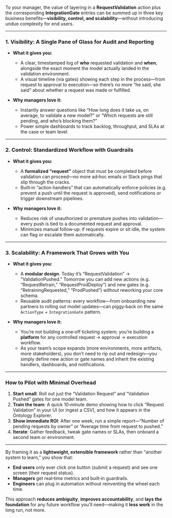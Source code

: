 To your manager, the value of layering in a **RequestValidation** action plus the corresponding **IntegrationGate** entries can be summed up in three key business benefits—**visibility, control, and scalability**—without introducing undue complexity for end users.

---

### 1. Visibility: A Single Pane of Glass for Audit and Reporting

* **What it gives you:**

  * A clear, timestamped log of **who** requested validation and **when**, alongside the exact moment the model actually landed in the validation environment.
  * A visual timeline (via gates) showing each step in the process—from request to approval to execution—so there’s no more “he said, she said” about whether a request was made or fulfilled.
* **Why managers love it:**

  * Instantly answer questions like “How long does it take us, on average, to validate a new model?” or “Which requests are still pending, and who’s blocking them?”
  * Power simple dashboards to track backlog, throughput, and SLAs at the case or team level.

---

### 2. Control: Standardized Workflow with Guardrails

* **What it gives you:**

  * A **formalized “request”** object that must be completed before validation can proceed—no more ad‑hoc emails or Slack pings that slip through the cracks.
  * Built‑in “action handlers” that can automatically enforce policies (e.g. prevent a push until the request is approved), send notifications or trigger downstream pipelines.
* **Why managers love it:**

  * Reduces risk of unauthorized or premature pushes into validation—every push is tied to a documented request and approval.
  * Minimizes manual follow‑up: if requests expire or sit idle, the system can flag or escalate them automatically.

---

### 3. Scalability: A Framework That Grows with You

* **What it gives you:**

  * A **modular design**. Today it’s “RequestValidation” → “ValidationPushed.” Tomorrow you can add new actions (e.g. “RequestRetrain,” “RequestProdDeploy”) and new gates (e.g. “RetrainingRequested,” “ProdPushed”) without reworking your core schema.
  * Reusable audit patterns: every workflow—from onboarding new partners to rolling out model updates—can piggy‑back on the same `ActionType` + `IntegrationGate` pattern.
* **Why managers love it:**

  * You’re not building a one‑off ticketing system; you’re building a **platform** for any controlled request → approval → execution workflow.
  * As your team’s scope expands (more environments, more artifacts, more stakeholders), you don’t need to rip out and redesign—you simply define new action or gate names and inherit the existing handlers, dashboards, and notifications.

---

### How to Pilot with Minimal Overhead

1. **Start small**: Roll out just the “Validation Request” and “Validation Pushed” gates for one model team.
2. **Train the team**: A quick 10‑minute demo showing how to click “Request Validation” in your UI (or ingest a CSV), and how it appears in the Ontology Explorer.
3. **Show immediate ROI**: After one week, run a simple report—“Number of pending requests by owner” or “Average time from request to pushed.”
4. **Iterate**: Gather feedback, tweak gate names or SLAs, then onboard a second team or environment.

---

By framing it as a **lightweight, extensible framework** rather than “another system to learn,” you show that:

* **End users** only ever click one button (submit a request) and see one screen (their request status).
* **Managers** get real‑time metrics and built‑in guardrails.
* **Engineers** can plug in automation without reinventing the wheel each time.

This approach **reduces ambiguity**, **improves accountability**, and **lays the foundation** for any future workflow you’ll need—making it **less work** in the long run, not more.
